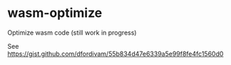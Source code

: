 # wasm-optimize
Optimize wasm code (still work in progress)

See
https://gist.github.com/dfordivam/55b834d47e6339a5e99f8fe4fc1560d0
